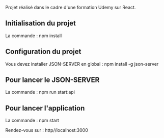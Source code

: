 Projet réalisé dans le cadre d'une formation Udemy sur React.

## Initialisation du projet
La commande : npm install

## Configuration du projet
Vous devez installer JSON-SERVER en global : npm install -g json-server  

## Pour lancer le JSON-SERVER 
La commande : npm run start:api

## Pour lancer l'application
La commande : npm start

Rendez-vous sur : http//localhost:3000